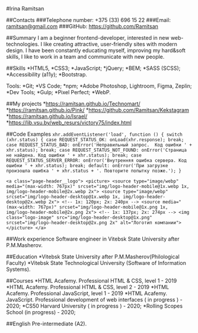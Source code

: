 #Irina Ramitsan

##Contacts
###Telephone number: +375 (33) 696 15 22
###Email: ramitsan@gmail.com
###GitHub: https://github.com/Ramitsan

##Summary
I am a beginner frontend-developer, interested in new web-technologies. I like creating attractive, user-friendly sites with modern design. I have been constantly educating myself, improving my hard&soft skills,
I like to work in a team and communicate with new people.

##Skills
*HTML5, 
*CSS3;
*JavaScript;
*jQuery;
*BEM;
*SASS (SCSS);
*Accessibility (a11y);
*Bootstrap.

Tools: 
*Git; 
*VS Code; 
*npm; 
*Adobe Photoshop, Lightroom, Figma, Zeplin; 
*Dev Tools; 
*Gulp; 
*Pixel Perfect;
*WebP.


##My projects
*https://ramitsan.github.io/Technomart/
*https://ramitsan.github.io/Pink/
*https://github.com/Ramitsan/Kekstagram
*https://ramitsan.github.io/Israel/
*https://lib.vsu.by/web_resurs/victory75/index.html



##Code Examples
`
xhr.addEventListener('load', function () {
      switch (xhr.status) {
        case REQUEST_STATUS_OK:
          onLoad(xhr.response);
          break;
        case REQUEST_STATUS_BAD:
          onError('Неправильный запрос.  Код ошибки ' + xhr.status);
          break;
        case REQUEST_STATUS_NOT_FOUND:
          onError('Страница не найдена. Код ошибки ' + xhr.status);
          break;
        case REQUEST_STATUS_SERVER_ERROR:
          onError('Внутренняя ошибка сервера. Код ошибки ' + xhr.status);
          break;
        default:
          onError('При загрузке произошла ошибка ' + xhr.status + '. Повторите попытку позже.');
      }
`

`
<a class="page-header__logo">
            <picture>
              <source type="image/webp" media="(max-width: 767px)" srcset="img/logo-header-mobile@1x.webp 1x, img/logo-header-mobile@2x.webp 2x">
              <source type="image/webp" srcset="img/logo-header-desktop@1x.webp 1x, img/logo-header-desktop@2x.webp 2x">
              <!-- 1х: 120px; 2x: 240px -->
              <source media="(max-width: 767px)" srcset="img/logo-header-mobile@1x.png 1x, img/logo-header-mobile@2x.png 2x">
              <!-- 1х: 137px; 2x: 274px -->
              <img class="logo-image" src="img/logo-header-desktop@1x.png" srcset="img/logo-header-desktop@2x.png 2x" alt="Логотип компании">
            </picture>
          </a>
`



##Work experience 
Software engineer in Vitebsk State University after P.M.Masherov. 

##Education
*Vitebsk State University after P.M.Masherov(Philological Faculty)
*Vitebsk State Technological University (Software of Information Systems).


##Courses
*HTML Acafemy. Professional HTML & CSS, level 1 - 2019
*HTML Acafemy. Professional HTML & CSS, level 2 - 2019
*HTML Acafemy. Professional JavaScript, level 1 - 2019
*HTML Acafemy. JavaScript. Professional development of web interfaces ( in progress ) - 2020;
*CS50 Harvard University ( in progress ) - 2020;
*Rolling Scopes School (in progress) - 2020;


##English
Pre-intermediate (A2).
